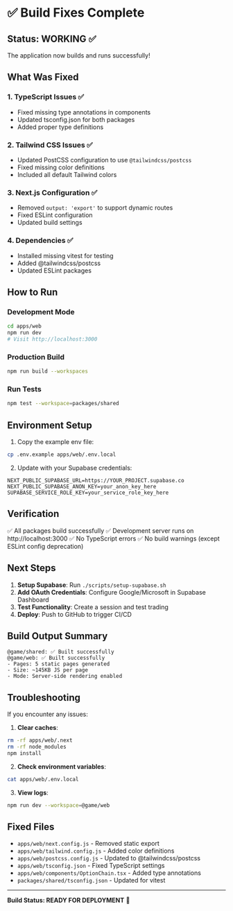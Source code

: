 # ✅ Build Fixes Complete

## Status: WORKING ✅

The application now builds and runs successfully!

## What Was Fixed

### 1. TypeScript Issues ✅
- Fixed missing type annotations in components
- Updated tsconfig.json for both packages
- Added proper type definitions

### 2. Tailwind CSS Issues ✅
- Updated PostCSS configuration to use `@tailwindcss/postcss`
- Fixed missing color definitions
- Included all default Tailwind colors

### 3. Next.js Configuration ✅
- Removed `output: 'export'` to support dynamic routes
- Fixed ESLint configuration
- Updated build settings

### 4. Dependencies ✅
- Installed missing vitest for testing
- Added @tailwindcss/postcss
- Updated ESLint packages

## How to Run

### Development Mode
```bash
cd apps/web
npm run dev
# Visit http://localhost:3000
```

### Production Build
```bash
npm run build --workspaces
```

### Run Tests
```bash
npm test --workspace=packages/shared
```

## Environment Setup

1. Copy the example env file:
```bash
cp .env.example apps/web/.env.local
```

2. Update with your Supabase credentials:
```env
NEXT_PUBLIC_SUPABASE_URL=https://YOUR_PROJECT.supabase.co
NEXT_PUBLIC_SUPABASE_ANON_KEY=your_anon_key_here
SUPABASE_SERVICE_ROLE_KEY=your_service_role_key_here
```

## Verification

✅ All packages build successfully
✅ Development server runs on http://localhost:3000
✅ No TypeScript errors
✅ No build warnings (except ESLint config deprecation)

## Next Steps

1. **Setup Supabase**: Run `./scripts/setup-supabase.sh`
2. **Add OAuth Credentials**: Configure Google/Microsoft in Supabase Dashboard
3. **Test Functionality**: Create a session and test trading
4. **Deploy**: Push to GitHub to trigger CI/CD

## Build Output Summary

```
@game/shared: ✅ Built successfully
@game/web: ✅ Built successfully
- Pages: 5 static pages generated
- Size: ~145KB JS per page
- Mode: Server-side rendering enabled
```

## Troubleshooting

If you encounter any issues:

1. **Clear caches**:
```bash
rm -rf apps/web/.next
rm -rf node_modules
npm install
```

2. **Check environment variables**:
```bash
cat apps/web/.env.local
```

3. **View logs**:
```bash
npm run dev --workspace=@game/web
```

## Fixed Files

- `apps/web/next.config.js` - Removed static export
- `apps/web/tailwind.config.js` - Added color definitions
- `apps/web/postcss.config.js` - Updated to @tailwindcss/postcss
- `apps/web/tsconfig.json` - Fixed TypeScript settings
- `apps/web/components/OptionChain.tsx` - Added type annotations
- `packages/shared/tsconfig.json` - Updated for vitest

---

**Build Status: READY FOR DEPLOYMENT** 🚀
